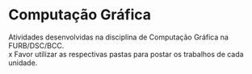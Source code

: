 # Computação Gráfica

Atividades desenvolvidas na disciplina de Computação Gráfica na FURB/DSC/BCC.  
    x
Favor utilizar as respectivas pastas para postar os trabalhos de cada unidade.  
